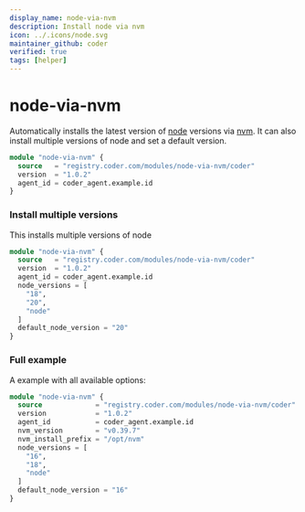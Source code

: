 ```yaml
---
display_name: node-via-nvm
description: Install node via nvm
icon: ../.icons/node.svg
maintainer_github: coder
verified: true
tags: [helper]
---
```


# node-via-nvm

Automatically installs the latest version of [node](https://github.com/nodejs/node) versions via [nvm](https://github.com/nvm-sh/nvm). It can also install multiple versions of node and set a default version.

```tf
module "node-via-nvm" {
  source   = "registry.coder.com/modules/node-via-nvm/coder"
  version  = "1.0.2"
  agent_id = coder_agent.example.id
}
```

### Install multiple versions

This installs multiple versions of node

```tf
module "node-via-nvm" {
  source   = "registry.coder.com/modules/node-via-nvm/coder"
  version  = "1.0.2"
  agent_id = coder_agent.example.id
  node_versions = [
    "18",
    "20",
    "node"
  ]
  default_node_version = "20"
}
```

### Full example

A example with all available options:

```tf
module "node-via-nvm" {
  source             = "registry.coder.com/modules/node-via-nvm/coder"
  version            = "1.0.2"
  agent_id           = coder_agent.example.id
  nvm_version        = "v0.39.7"
  nvm_install_prefix = "/opt/nvm"
  node_versions = [
    "16",
    "18",
    "node"
  ]
  default_node_version = "16"
}
```
